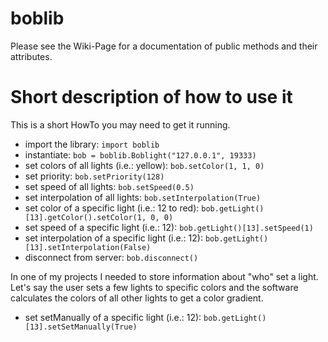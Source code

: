 boblib
=
Please see the Wiki-Page for a documentation of public methods and their attributes.

# Short description of how to use it
This is a short HowTo you may need to get it running.

* import the library: `import boblib`
* instantiate: `bob = boblib.Boblight("127.0.0.1", 19333)`
* set colors of all lights (i.e.: yellow): `bob.setColor(1, 1, 0)`
* set priority: `bob.setPriority(128)`
* set speed of all lights: `bob.setSpeed(0.5)`
* set interpolation of all lights: `bob.setInterpolation(True)`
* set color of a specific light (i.e.: 12 to red): `bob.getLight()[13].getColor().setColor(1, 0, 0)`
* set speed of a specific light (i.e.: 12): `bob.getLight()[13].setSpeed(1)`
* set interpolation of a specific light (i.e.: 12): `bob.getLight()[13].setInterpolation(False)`
* disconnect from server: `bob.disconnect()`

In one of my projects I needed to store information about "who" set a light. Let's say the user sets a few lights to specific colors and the software calculates the colors of all other lights to get a color gradient.

* set setManually of a specific light (i.e.: 12): `bob.getLight()[13].setSetManually(True)`
